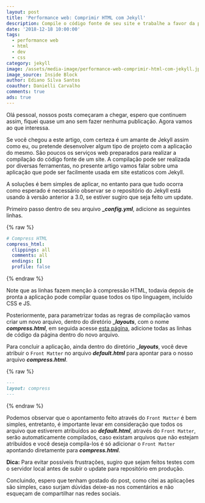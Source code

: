```yaml
---
layout: post
title: 'Performance web: Comprimir HTML com Jekyll'
description: Compile o código fonte de seu site e trabalhe a favor da performance web.
date: '2018-12-18 10:00:00'
tags:
  - performance web
  - html
  - dev
  - css
category: jekyll
image: /assets/media-image/performance-web-comprimir-html-com-jekyll.jpg
image_source: Inside Block
author: Ediano Silva Santos
coauthor: Danielli Carvalho
comments: true
ads: true
---
```

Olá pessoal, nossos posts começaram a chegar, espero que continuem assim, fiquei quase um ano sem fazer nenhuma publicação. Agora vamos ao que interessa.

Se você chegou a este artigo, com certeza é um amante de Jekyll assim como eu, ou pretende desenvolver algum tipo de projeto com a aplicação do mesmo. São poucos os serviços web preparados para realizar a compilação do código fonte de um site. A compilação pode ser realizada por diversas ferramentas, no presente artigo vamos falar sobre uma aplicação que pode ser facilmente usada em site estaticos com Jekyll.

A soluções é bem simples de aplicar, no entanto para que tudo ocorra como esperado é necessário observar se o repositório do Jekyll está usando à versão anterior a 3.0, se estiver sugiro que seja feito um update. 

Primeiro passo dentro de seu arquivo **__config.yml_**, adicione as seguintes linhas.

{% raw %}

```yml
# Compress HTML
compress_html:
  clippings: all
  comments: all
  endings: []
  profile: false
```

{% endraw %}

Note que as linhas fazem menção à compressão HTML, todavia depois de pronta a aplicação pode compilar quase todos os tipo linguagem, incluído CSS e JS. 

Posteriormente, para parametrizar todas as regras de compilação vamos criar um novo arquivo, dentro do diretório **__layouts_**, com o nome _**compress.html**_, em seguida acesse <a href="https://raw.githubusercontent.com/ediano/my-testing-lab/master/code/jekyll/compress-html/compress.html" target="_blank" rel="noopener">esta página</a>, adicione todas as linhas de código da página dentro do novo arquivo.

Para concluir a aplicação, ainda dentro do diretório **__layouts_**, você deve atribuir o `Front Matter` no arquivo _**default.html**_ para apontar para o nosso arquivo _**compress.html**_.

{% raw %}

```md
---
layout: compress
---
```

{% endraw %}

Podemos observar que o apontamento feito através do `Front Matter` é bem simples, entretanto, é importante levar em consideração  que todos os arquivo que estiverem atribuídos ao _**default.html**_, através do `Front Matter`, serão automaticamente compilados, caso existam  arquivos que não estejam atribuídos e você deseja compila-los é só adicionar o `Front Matter` apontando diretamente para _**compress.html**_.

**Dica:** Para evitar possíveis frustrações, sugiro que sejam feitos testes com o servidor local antes de subir o update para repositório em produção.

Concluindo, espero que tenham gostado do post, como citei as aplicações são simples, caso surjam dúvidas deixe-as nos comentários e não esqueçam de compartilhar nas redes sociais.
